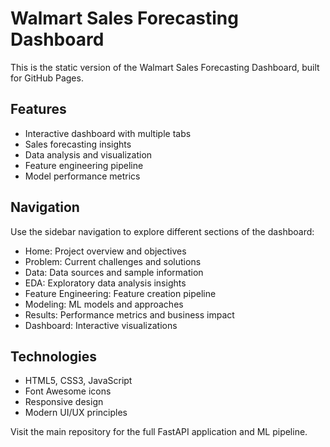 # Walmart Sales Forecasting Dashboard

This is the static version of the Walmart Sales Forecasting Dashboard, built for GitHub Pages.

## Features

- Interactive dashboard with multiple tabs
- Sales forecasting insights
- Data analysis and visualization
- Feature engineering pipeline
- Model performance metrics

## Navigation

Use the sidebar navigation to explore different sections of the dashboard:
- Home: Project overview and objectives
- Problem: Current challenges and solutions
- Data: Data sources and sample information
- EDA: Exploratory data analysis insights
- Feature Engineering: Feature creation pipeline
- Modeling: ML models and approaches
- Results: Performance metrics and business impact
- Dashboard: Interactive visualizations

## Technologies

- HTML5, CSS3, JavaScript
- Font Awesome icons
- Responsive design
- Modern UI/UX principles

Visit the main repository for the full FastAPI application and ML pipeline.
